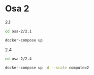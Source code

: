 # Osa 2

2.1

```bash
cd osa-2/2.1

docker-compose up
```

2.4

```bash
cd osa-2/2.4

docker-compose up -d --scale compute=2
```

```bash

```
